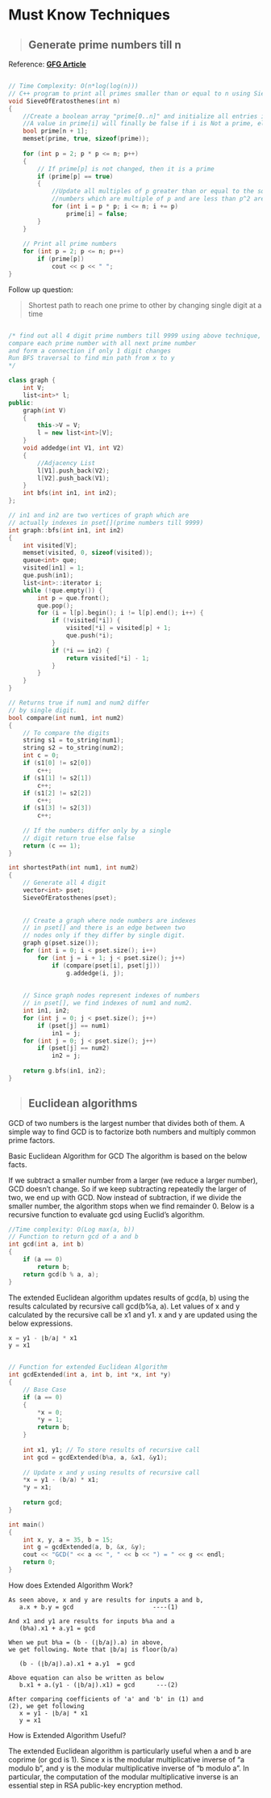 # Must Know Techniques

> ## Generate prime numbers till n

Reference: **[GFG Article](https://www.geeksforgeeks.org/sieve-of-eratosthenes/)**

```cpp

// Time Complexity: O(n*log(log(n)))
// C++ program to print all primes smaller than or equal to n using Sieve of Eratosthenes
void SieveOfEratosthenes(int n)
{
    //Create a boolean array "prime[0..n]" and initialize all entries it as true.
    //A value in prime[i] will finally be false if i is Not a prime, else true.
    bool prime[n + 1];
    memset(prime, true, sizeof(prime));
 
    for (int p = 2; p * p <= n; p++)
    {
        // If prime[p] is not changed, then it is a prime
        if (prime[p] == true)
        {
            //Update all multiples of p greater than or equal to the square of it
            //numbers which are multiple of p and are less than p^2 are already been marked.
            for (int i = p * p; i <= n; i += p)
                prime[i] = false;
        }
    }
 
    // Print all prime numbers
    for (int p = 2; p <= n; p++)
        if (prime[p])
            cout << p << " ";
}

```

Follow up question:
> Shortest path to reach one prime to other by changing single digit at a time

```cpp

/* find out all 4 digit prime numbers till 9999 using above technique, 
compare each prime number with all next prime number 
and form a connection if only 1 digit changes
Run BFS traversal to find min path from x to y
*/

class graph {
    int V; 
    list<int>* l; 
public:
    graph(int V)
    {
        this->V = V;
        l = new list<int>[V];
    }
    void addedge(int V1, int V2) 
    {
        //Adjacency List
        l[V1].push_back(V2);
        l[V2].push_back(V1);
    }
    int bfs(int in1, int in2);
};

// in1 and in2 are two vertices of graph which are 
// actually indexes in pset[](prime numbers till 9999)
int graph::bfs(int in1, int in2) 
{
    int visited[V];
    memset(visited, 0, sizeof(visited));
    queue<int> que;
    visited[in1] = 1;
    que.push(in1);
    list<int>::iterator i;
    while (!que.empty()) {
        int p = que.front();
        que.pop();
        for (i = l[p].begin(); i != l[p].end(); i++) {
            if (!visited[*i]) {
                visited[*i] = visited[p] + 1;
                que.push(*i);
            }
            if (*i == in2) {
                return visited[*i] - 1;
            }
        }
    }
}

// Returns true if num1 and num2 differ 
// by single digit.
bool compare(int num1, int num2)
{
    // To compare the digits
    string s1 = to_string(num1);
    string s2 = to_string(num2);
    int c = 0;
    if (s1[0] != s2[0])
        c++;
    if (s1[1] != s2[1])
        c++;
    if (s1[2] != s2[2])
        c++;
    if (s1[3] != s2[3])
        c++;
  
    // If the numbers differ only by a single
    // digit return true else false
    return (c == 1);
}

int shortestPath(int num1, int num2)
{
    // Generate all 4 digit
    vector<int> pset; 
    SieveOfEratosthenes(pset);
  
  
    // Create a graph where node numbers are indexes
    // in pset[] and there is an edge between two 
    // nodes only if they differ by single digit.
    graph g(pset.size()); 
    for (int i = 0; i < pset.size(); i++) 
        for (int j = i + 1; j < pset.size(); j++) 
            if (compare(pset[i], pset[j]))
                g.addedge(i, j);     
      
  
    // Since graph nodes represent indexes of numbers
    // in pset[], we find indexes of num1 and num2.
    int in1, in2;
    for (int j = 0; j < pset.size(); j++) 
        if (pset[j] == num1)
            in1 = j; 
    for (int j = 0; j < pset.size(); j++) 
        if (pset[j] == num2)
            in2 = j; 
  
    return g.bfs(in1, in2);
}

```

> ## Euclidean algorithms

GCD of two numbers is the largest number that divides both of them. A simple way to find GCD is to factorize both numbers and multiply common prime factors.

Basic Euclidean Algorithm for GCD 
The algorithm is based on the below facts. 

If we subtract a smaller number from a larger (we reduce a larger number), GCD doesn’t change. So if we keep subtracting repeatedly the larger of two, we end up with GCD.
Now instead of subtraction, if we divide the smaller number, the algorithm stops when we find remainder 0.
Below is a recursive function to evaluate gcd using Euclid’s algorithm. 

```cpp
//Time complexity: O(Log max(a, b))  
// Function to return gcd of a and b
int gcd(int a, int b)
{
    if (a == 0)
        return b;
    return gcd(b % a, a);
}
```

The extended Euclidean algorithm updates results of gcd(a, b) using the results calculated by recursive call gcd(b%a, a). Let values of x and y calculated by the recursive call be x1 and y1. x and y are updated using the below expressions. 

```cpp
x = y1 - ⌊b/a⌋ * x1
y = x1
```

```cpp

// Function for extended Euclidean Algorithm
int gcdExtended(int a, int b, int *x, int *y)
{
    // Base Case
    if (a == 0)
    {
        *x = 0;
        *y = 1;
        return b;
    }
 
    int x1, y1; // To store results of recursive call
    int gcd = gcdExtended(b%a, a, &x1, &y1);
 
    // Update x and y using results of recursive call
    *x = y1 - (b/a) * x1;
    *y = x1;
 
    return gcd;
}

int main()
{
    int x, y, a = 35, b = 15;
    int g = gcdExtended(a, b, &x, &y);
    cout << "GCD(" << a << ", " << b << ") = " << g << endl;
    return 0;
}

```

How does Extended Algorithm Work? 

```
As seen above, x and y are results for inputs a and b,
   a.x + b.y = gcd                      ----(1)  

And x1 and y1 are results for inputs b%a and a
   (b%a).x1 + a.y1 = gcd   
                    
When we put b%a = (b - (⌊b/a⌋).a) in above, 
we get following. Note that ⌊b/a⌋ is floor(b/a)

   (b - (⌊b/a⌋).a).x1 + a.y1  = gcd

Above equation can also be written as below
   b.x1 + a.(y1 - (⌊b/a⌋).x1) = gcd      ---(2)

After comparing coefficients of 'a' and 'b' in (1) and 
(2), we get following
   x = y1 - ⌊b/a⌋ * x1
   y = x1
```


How is Extended Algorithm Useful? 

The extended Euclidean algorithm is particularly useful when a and b are coprime (or gcd is 1). Since x is the modular multiplicative inverse of “a modulo b”, and y is the modular multiplicative inverse of “b modulo a”. In particular, the computation of the modular multiplicative inverse is an essential step in RSA public-key encryption method.